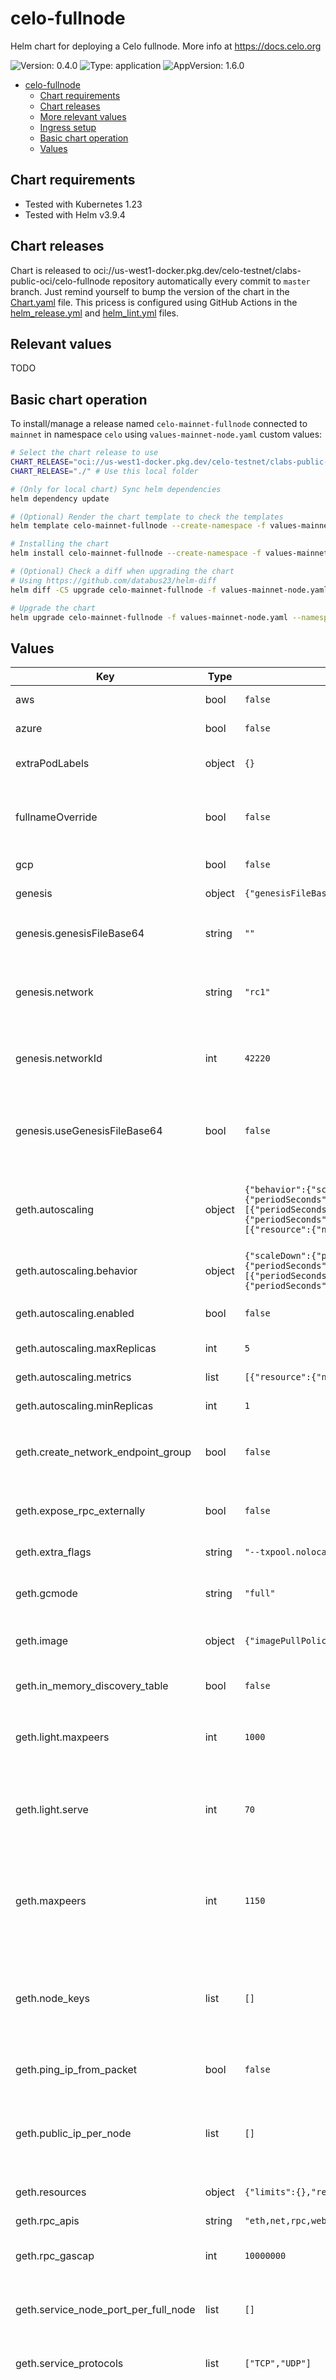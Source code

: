 # celo-fullnode

Helm chart for deploying a Celo fullnode. More info at https://docs.celo.org

![Version: 0.4.0](https://img.shields.io/badge/Version-0.4.0-informational?style=flat-square) ![Type: application](https://img.shields.io/badge/Type-application-informational?style=flat-square) ![AppVersion: 1.6.0](https://img.shields.io/badge/AppVersion-1.6.0-informational?style=flat-square)

- [celo-fullnode](#celo-fullnode)
  - [Chart requirements](#chart-requirements)
  - [Chart releases](#chart-releases)
  - [More relevant values](#more-relevant-values)
  - [Ingress setup](#ingress-setup)
  - [Basic chart operation](#basic-chart-operation)
  - [Values](#values)

## Chart requirements

- Tested with Kubernetes 1.23
- Tested with Helm v3.9.4

## Chart releases

Chart is released to oci://us-west1-docker.pkg.dev/celo-testnet/clabs-public-oci/celo-fullnode repository automatically every commit to `master` branch.
Just remind yourself to bump the version of the chart in the [Chart.yaml](./Chart.yaml) file.
This pricess is configured using GitHub Actions in the [helm_release.yml](../../.github/workflows/helm_release.yml)
and [helm_lint.yml](../../.github/workflows/helm_lint.yml) files.

## Relevant values

TODO

## Basic chart operation

To install/manage a release named `celo-mainnet-fullnode` connected to `mainnet` in namespace `celo` using `values-mainnet-node.yaml` custom values:

```bash
# Select the chart release to use
CHART_RELEASE="oci://us-west1-docker.pkg.dev/celo-testnet/clabs-public-oci/celo-fullnode --version=0.4.0" # Use remote chart and specific version
CHART_RELEASE="./" # Use this local folder

# (Only for local chart) Sync helm dependencies
helm dependency update

# (Optional) Render the chart template to check the templates
helm template celo-mainnet-fullnode --create-namespace -f values-mainnet-node.yaml --namespace=celo --output-dir=/tmp "$CHART_RELEASE"

# Installing the chart
helm install celo-mainnet-fullnode --create-namespace -f values-mainnet-node.yaml --namespace=celo "$CHART_RELEASE"

# (Optional) Check a diff when upgrading the chart
# Using https://github.com/databus23/helm-diff
helm diff -C5 upgrade celo-mainnet-fullnode -f values-mainnet-node.yaml --namespace=celo "$CHART_RELEASE"

# Upgrade the chart
helm upgrade celo-mainnet-fullnode -f values-mainnet-node.yaml --namespace=celo "$CHART_RELEASE"
```

## Values

| Key | Type | Default | Description |
|-----|------|---------|-------------|
| aws | bool | `false` | Enables aws specific settings |
| azure | bool | `false` | Enables azure specific settings |
| extraPodLabels | object | `{}` | Labels to add to the podTemplateSpec from statefulset |
| fullnameOverride | bool | `false` | Override default name format. Use false to use default name format, or a string to override |
| gcp | bool | `false` | Enables gcp specific settings |
| genesis | object | `{"genesisFileBase64":"","network":"rc1","networkId":42220,"useGenesisFileBase64":false}` | Blockchain genesis configuration |
| genesis.genesisFileBase64 | string | `""` | Base64 encoded genesis file if `useGenesisFileBase64` is set to true |
| genesis.network | string | `"rc1"` | Network name. Valid values are mainnet, rc1 (both for mainnet), baklava or afajores |
| genesis.networkId | int | `42220` | Network ID for custom testnet. Not used in case of mainnet, baklava or alfajores |
| genesis.useGenesisFileBase64 | bool | `false` | Use a custom genesis shared as part of a configmap. Used for custom networks with small genesis files |
| geth.autoscaling | object | `{"behavior":{"scaleDown":{"policies":[{"periodSeconds":60,"type":"Pods","value":2},{"periodSeconds":60,"type":"Percent","value":25}],"selectPolicy":"Max","stabilizationWindowSeconds":1800},"scaleUp":{"policies":[{"periodSeconds":15,"type":"Pods","value":2},{"periodSeconds":15,"type":"Percent","value":25}],"selectPolicy":"Max","stabilizationWindowSeconds":600}},"enabled":false,"maxReplicas":5,"metrics":[{"resource":{"name":"cpu","target":{"averageUtilization":85,"type":"Utilization"}},"type":"Resource"}],"minReplicas":1}` | HPA configuration for celo-blockchain statefulset. Check official documentation for more info |
| geth.autoscaling.behavior | object | `{"scaleDown":{"policies":[{"periodSeconds":60,"type":"Pods","value":2},{"periodSeconds":60,"type":"Percent","value":25}],"selectPolicy":"Max","stabilizationWindowSeconds":1800},"scaleUp":{"policies":[{"periodSeconds":15,"type":"Pods","value":2},{"periodSeconds":15,"type":"Percent","value":25}],"selectPolicy":"Max","stabilizationWindowSeconds":600}}` | HPA behavior configuration |
| geth.autoscaling.enabled | bool | `false` | Enable HPA for celo-blockchain statefulset |
| geth.autoscaling.maxReplicas | int | `5` | Maximum number of replicas |
| geth.autoscaling.metrics | list | `[{"resource":{"name":"cpu","target":{"averageUtilization":85,"type":"Utilization"}},"type":"Resource"}]` | Metric reference for HPA |
| geth.autoscaling.minReplicas | int | `1` | Minimum number of replicas |
| geth.create_network_endpoint_group | bool | `false` | Use GPC's `cloud.google.com/neg` annotations to configure NEG for the RPC/WS services |
| geth.expose_rpc_externally | bool | `false` | Expose RPC port externally in the individual replica services |
| geth.extra_flags | string | `"--txpool.nolocals"` | Geth's extra flags options (as string) |
| geth.gcmode | string | `"full"` | Blockchain garbage collection mode. Valid values are: full and archive |
| geth.image | object | `{"imagePullPolicy":"IfNotPresent","repository":"us.gcr.io/celo-testnet/geth","tag":"master"}` | Image for the celo-blockchain statefulset |
| geth.in_memory_discovery_table | bool | `false` | Enable blockchain option `--use-in-memory-discovery-table` |
| geth.light.maxpeers | int | `1000` | Maximum number of light clients to serve, or light servers to attach to |
| geth.light.serve | int | `70` | Maximum percentage of time allowed for serving LES requests (multi-threaded processing allows values over 100) |
| geth.maxpeers | int | `1150` | Maximum number of netwook peers. Includes both inbound and outbound connections, and light clients |
| geth.node_keys | list | `[]` | Array with Private keys used for as nodekey for the celo-blockchain replicas. Replica 0 will use the first ip, replica 1 the second, etc. |
| geth.ping_ip_from_packet | bool | `false` | Enable blockchain option `--ping-ip-from-packet` |
| geth.public_ip_per_node | list | `[]` | Array with 'public' ip addresses used for `nat=extip:<ip>` option. Replica 0 will use the first ip, replica 1 the second, etc. |
| geth.resources | object | `{"limits":{},"requests":{"cpu":"3","memory":"8Gi"}}` | Resources for `geth` container |
| geth.rpc_apis | string | `"eth,net,rpc,web3"` | API's exposed in the RPC/WS interfaces |
| geth.rpc_gascap | int | `10000000` | Gas cap that can be used in eth_call/estimateGas |
| geth.service_node_port_per_full_node | list | `[]` | Used if nodePort service type is specified. This is only intended to be used in AWS. |
| geth.service_protocols | list | `["TCP","UDP"]` | Create a differente service for each protocol |
| geth.service_type | string | `"LoadBalancer"` | Type of the LoadBalancer for the service attached to each replica. Each replica of the statefulset will have a service of this type. If type is `LoadBalancer`, it will be created with the `public_ip_per_node` as the `loadBalancerIP` |
| geth.syncmode | string | `"full"` | Blockchain sync mode. Valid values are: full, lightest, light and fast |
| geth.updateStrategy | object | `{"rollingUpdate":{"partition":0},"type":"RollingUpdate"}` | Celo-blockchain statefulset `updateStrategy` |
| geth.verbosity | int | `2` | Loggin verbosity. Valid values are: 0-5. 0 is the least verbose |
| geth.ws_port | int | `8546` | WS-RPC server listening port |
| ingress.annotations | object | `{}` | Ingress annotations |
| ingress.enabled | bool | `false` | Enable ingress resource for rpc and ws endpoints |
| ingress.hosts | list | `["celo-fullnode.local"]` | Ingress hostnames |
| ingress.ingressClassName | string | `"nginx"` | Ingress class name |
| ingress.tls | list | `[]` | Ingress TLS configuration |
| metrics | bool | `true` | Enable celo-blockchain metrics and prometheus scraping |
| nodeSelector | object | `{}` | Labels to add to `nodeSelector` field of the statefulset |
| pprof | object | `{"enabled":true,"path":"/debug/metrics/prometheus","port":6060}` | Pprof configuration for celo-blockchain |
| replicaCount | int | `1` | Number of celo-blockchain statefulset replicas |
| storage.accessModes | string | `"ReadWriteOnce"` | accessMode for the volumes |
| storage.enable | bool | `true` | Enable persistent storage for the celo-blockchain statefulset |
| storage.size | string | `"20Gi"` | Size of the persistent volume claim for the celo-blockchain statefulset |
| storage.snapshot.enabled | bool | `false` | Enable the use of a snapshot as a source for the celo-blockchain statefulset. Snapshot resource must exist in the same namepace |
| storage.snapshot.kind | string | `"VolumeSnapshot"` | Class for the snapshot |
| storage.snapshot.name | string | `"forno-snapshot"` | Name of the snapshot (must exist in the same namespace) |
| storage.storageClass | string | `"default"` | Name of the storage class to use for the celo-blockchain statefulset |
| tolerations | list | `[]` | Tolerations rules to add to `tolerations` field of the statefulset |

----------------------------------------------
Autogenerated from chart metadata using [helm-docs v1.11.0](https://github.com/norwoodj/helm-docs/releases/v1.11.0). To regenerate run `helm-docs` command at this folder.
